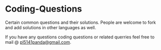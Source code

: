 # Coding-Questions
Certain common questions and their solutions.
People are welcome to fork and add solutions in other languages as well.

If you have any questions coding questions or related querries feel free to mail @ pl5141panda@gmail.com.
